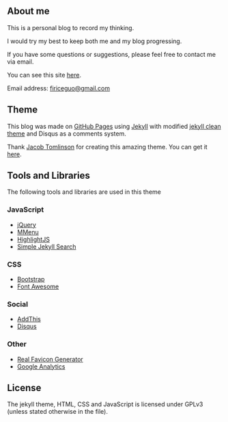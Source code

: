 ## About me

This is a personal blog to record my thinking.

I would try my best to keep both me and my blog progressing.

If you have some questions or suggestions, please feel free to contact me via email.

You can see this site [here](http://firiceguo.github.io).

Email address: firiceguo@gmail.com


## Theme
This blog was made on [GitHub Pages](https://pages.github.com/) using [Jekyll](http://jekyllrb.com/) with modified [jekyll clean theme](http://jekyllthemes.org/themes/jekyll-clean/) and Disqus as a comments system. 

Thank [Jacob Tomlinson](https://twitter.com/_JacobTomlinson) for creating this amazing theme. You can get it [here](https://github.com/jacobtomlinson/carte-noire).

## Tools and Libraries
The following tools and libraries are used in this theme

### JavaScript
 * [jQuery](http://jquery.com/)
 * [MMenu](http://mmenu.frebsite.nl/)
 * [HighlightJS](https://highlightjs.org/)
 * [Simple Jekyll Search](https://github.com/christian-fei/Simple-Jekyll-Search)

### CSS
 * [Bootstrap](http://getbootstrap.com/)
 * [Font Awesome](http://fortawesome.github.io/Font-Awesome/)

### Social
 * [AddThis](http://www.addthis.com/)
 * [Disqus](https://disqus.com/)

### Other
 * [Real Favicon Generator](http://realfavicongenerator.net/)
 * [Google Analytics](http://www.google.com/analytics/)

## License
The jekyll theme, HTML, CSS and JavaScript is licensed under GPLv3 (unless stated otherwise in the file).
